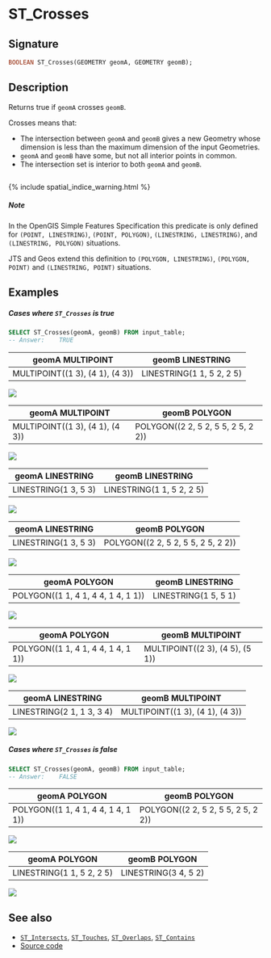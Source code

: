 # ST_Crosses

## Signature

```sql
BOOLEAN ST_Crosses(GEOMETRY geomA, GEOMETRY geomB);
```

## Description

Returns true if `geomA` crosses `geomB`.

Crosses means that:

* The intersection between `geomA` and `geomB` gives a new Geometry
  whose dimension is less than the maximum dimension of the input
  Geometries.
* `geomA` and `geomB` have some, but not all interior points in
  common.
* The intersection set is interior to both `geomA` and `geomB`.

```{include} sfs-1-2-1.md
```
{% include spatial_indice_warning.html %}

##### Note
In the OpenGIS Simple Features Specification this predicate is only defined for `(POINT, LINESTRING)`, `(POINT, POLYGON)`, `(LINESTRING, LINESTRING)`, and `(LINESTRING, POLYGON)` situations.

JTS and Geos extend this definition to `(POLYGON, LINESTRING)`, `(POLYGON, POINT)` and `(LINESTRING, POINT)` situations.

## Examples

##### Cases where `ST_Crosses` is true

```sql
SELECT ST_Crosses(geomA, geomB) FROM input_table;
-- Answer:    TRUE
```

| geomA MULTIPOINT                 | geomB LINESTRING           |
|----------------------------------|----------------------------|
| MULTIPOINT((1 3), (4 1), (4 3))  | LINESTRING(1 1, 5 2, 2 5)  |

<img class="displayed" src="../ST_Crosses_1.png"/>

| geomA MULTIPOINT                 | geomB POLYGON                       |
|----------------------------------|-------------------------------------|
| MULTIPOINT((1 3), (4 1), (4 3))  | POLYGON((2 2, 5 2, 5 5, 2 5, 2 2))  |

<img class="displayed" src="../ST_Crosses_2.png"/>

| geomA LINESTRING      | geomB LINESTRING           |
|-----------------------|----------------------------|
| LINESTRING(1 3, 5 3)  | LINESTRING(1 1, 5 2, 2 5)  |

<img class="displayed" src="../ST_Crosses_3.png"/>

| geomA LINESTRING      | geomB POLYGON                       |
|-----------------------|-------------------------------------|
| LINESTRING(1 3, 5 3)  | POLYGON((2 2, 5 2, 5 5, 2 5, 2 2))  |

<img class="displayed" src="../ST_Crosses_4.png"/>

| geomA POLYGON                       | geomB LINESTRING      |
|-------------------------------------|-----------------------|
| POLYGON((1 1, 4 1, 4 4, 1 4, 1 1))  | LINESTRING(1 5, 5 1)  |

<img class="displayed" src="../ST_Crosses_5.png"/>

| geomA POLYGON                       | geomB MULTIPOINT                 |
|-------------------------------------|----------------------------------|
| POLYGON((1 1, 4 1, 4 4, 1 4, 1 1))  | MULTIPOINT((2 3), (4 5), (5 1))  |

<img class="displayed" src="../ST_Crosses_6.png"/>

| geomA LINESTRING           | geomB MULTIPOINT                 |
|----------------------------|----------------------------------|
| LINESTRING(2 1, 1 3, 3 4)  | MULTIPOINT((1 3), (4 1), (4 3))  |

<img class="displayed" src="../ST_Crosses_7.png"/>

##### Cases where `ST_Crosses` is false

```sql
SELECT ST_Crosses(geomA, geomB) FROM input_table;
-- Answer:    FALSE
```

| geomA POLYGON                       | geomB POLYGON                       |
|-------------------------------------|-------------------------------------|
| POLYGON((1 1, 4 1, 4 4, 1 4, 1 1))  | POLYGON((2 2, 5 2, 5 5, 2 5, 2 2))  |

<img class="displayed" src="../ST_Crosses_9.png"/>

| geomA POLYGON              | geomB POLYGON         |
|----------------------------|-----------------------|
| LINESTRING(1 1, 5 2, 2 5)  | LINESTRING(3 4, 5 2)  |

<img class="displayed" src="../ST_Crosses_8.png"/>

## See also

* [`ST_Intersects`](../ST_Intersects), [`ST_Touches`](../ST_Touches), [`ST_Overlaps`](../ST_Overlaps), [`ST_Contains`](../ST_Contains)
* <a href="https://github.com/orbisgis/h2gis/blob/master/h2gis-functions/src/main/java/org/h2gis/functions/spatial/predicates/ST_Crosses.java" target="_blank">Source code</a>

